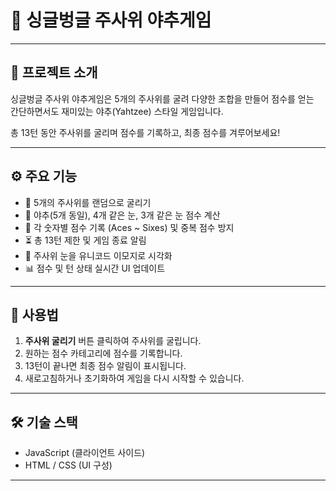 # 🎲 싱글벙글 주사위 야추게임

---

## 🎉 프로젝트 소개

싱글벙글 주사위 야추게임은 5개의 주사위를 굴려 다양한 조합을 만들어 점수를 얻는  
간단하면서도 재미있는 야추(Yahtzee) 스타일 게임입니다.  

총 13턴 동안 주사위를 굴리며 점수를 기록하고, 최종 점수를 겨루어보세요!

---

## ⚙️ 주요 기능

- 🎲 5개의 주사위를 랜덤으로 굴리기  
- 🏅 야추(5개 동일), 4개 같은 눈, 3개 같은 눈 점수 계산  
- 🔢 각 숫자별 점수 기록 (Aces ~ Sixes) 및 중복 점수 방지  
- ⏳ 총 13턴 제한 및 게임 종료 알림  
- 🎴 주사위 눈을 유니코드 이모지로 시각화  
- 📊 점수 및 턴 상태 실시간 UI 업데이트  

---

## 🚀 사용법

1. **주사위 굴리기** 버튼 클릭하여 주사위를 굴립니다.  
2. 원하는 점수 카테고리에 점수를 기록합니다.  
3. 13턴이 끝나면 최종 점수 알림이 표시됩니다.  
4. 새로고침하거나 초기화하여 게임을 다시 시작할 수 있습니다.

---

## 🛠 기술 스택

- JavaScript (클라이언트 사이드)  
- HTML / CSS (UI 구성)

---


